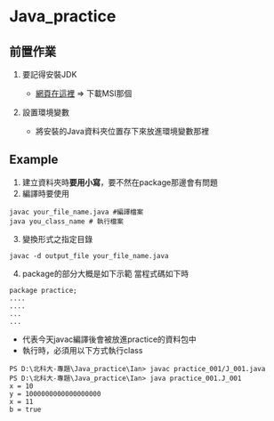 # Java_practice
## 前置作業
1. 要記得安裝JDK
    - [網頁在這裡](https://www.oracle.com/java/technologies/downloads/#jdk23-windows) => 下載MSI那個
    
2. 設置環境變數
    - 將安裝的Java資料夾位置存下來放進環境變數那裡

## Example
1. 建立資料夾時**要用小寫**，要不然在package那邊會有問題
2. 編譯時要使用
```
javac your_file_name.java #編譯檔案
java you_class_name # 執行檔案
```
3. 變換形式之指定目錄
```
javac -d output_file your_file_name.java
```
4. package的部分大概是如下示範
當程式碼如下時
```
package practice;
....
....
...
...
```
- 代表今天javac編譯後會被放進practice的資料包中</br>
- 執行時，必須用以下方式執行class
```
PS D:\北科大-專題\Java_practice\Ian> javac practice_001/J_001.java
PS D:\北科大-專題\Java_practice\Ian> java practice_001.J_001
x = 10
y = 1000000000000000000
x = 11
b = true
```

